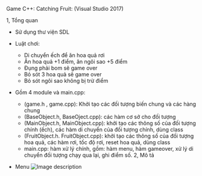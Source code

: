 Game C++: Catching Fruit: (Visual Studio 2017)

1, Tổng quan
* Sử dụng thư viện SDL
* Luật chơi:
  - Di chuyển ếch để ăn hoa quả rơi
  - Ăn hoa quả +1 điểm, ăn ngôi sao +5 điểm
  - Đụng phải bom sẽ game over
  - Bỏ sót 3 hoa quả  sẽ game over 
  - Bỏ sót ngôi sao không bị trừ điểm

* Gồm 4 module và main.cpp:
   - (game.h , game.cpp): Khởi tạo các đối tượng biến chung và các hàng chung
   - (BaseObject.h, BaseOject.cpp): các hàm cơ sở cho đối tượng
   - (MainObject.h, MainObject.cpp): khởi tạo các thông số của đối tượng chính (ếch), các hàm di chuyển của đối tượng chính, dùng class
   - (FruitObject.h. FruitObject.cpp): khởi tạo các thông số của đối tượng hoa quả, các hàm rơi, tốc độ rơi, reset hoa quả, dùng class
   - main.cpp: hàm xử lý chính, gồm: hàm menu, hàm gameover, xử lý di chuyển đối tượng chạy qua lại, ghi điểm số.
2, Mô tả
* Menu
![Image description](Desktop/main.png)
 

